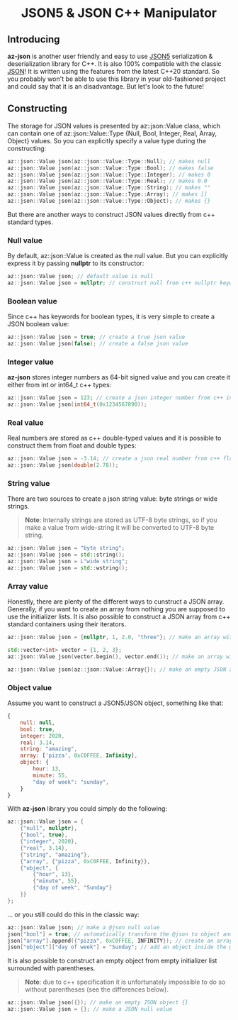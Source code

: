 <h1 align="center">JSON5 & JSON C++ Manipulator</h1>

## Introducing

**az-json** is another user friendly and easy to use [JSON5](https://json5.org/) serialization & deserialization library for C++. 
It is also 100% compatible with the classic [JSON](https://www.json.org/)!
It is written using the features from the latest C++20 standard. So you probably won't be able to use this library in your old-fashioned project and could say that it is an disadvantage. But let's look to the future!

## Constructing

The storage for JSON values is presented by az::json::Value class, which can contain one of az::json::Value::Type {Null, Bool, Integer, Real, Array, Object} values. 
So you can explicitly specify a value type during the constructing:
```c++
az::json::Value json(az::json::Value::Type::Null); // makes null
az::json::Value json(az::json::Value::Type::Bool); // makes false
az::json::Value json(az::json::Value::Type::Integer); // makes 0
az::json::Value json(az::json::Value::Type::Real); // makes 0.0
az::json::Value json(az::json::Value::Type::String); // makes ""
az::json::Value json(az::json::Value::Type::Array); // makes []
az::json::Value json(az::json::Value::Type::Object); // makes {}
```
But there are another ways to construct JSON values directly from c++ standard types.

### Null value
By default, az::json::Value is created as the null value. But you can explicitly express it by passing **nullptr** to its constructor:
```c++
az::json::Value json; // default value is null
az::json::Value json = nullptr; // construct null from c++ nullptr keyword
```
### Boolean value
Since c++ has keywords for boolean types, it is very simple to create a JSON boolean value:
```c++
az::json::Value json = true; // create a true json value
az::json::Value json(false); // create a false json value
```
### Integer value
**az-json** stores integer numbers as 64-bit signed value and you can create it either from int or int64_t c++ types:
```c++
az::json::Value json = 123; // create a json integer number from c++ int
az::json::Value json(int64_t(0x1234567890));
```
### Real value
Real numbers are stored as c++ double-typed values and it is possible to construct them from float and double types:
```c++
az::json::Value json = -3.14; // create a json real number from c++ float
az::json::Value json(double(2.78));
```
### String value
There are two sources to create a json string value: byte strings or wide strings.
> **Note**: Internally strings are stored as UTF-8 byte strings, so if you make a value from wide-string it will be converted to UTF-8 byte string.
```c++
az::json::Value json = "byte string";
az::json::Value json = std::string();
az::json::Value json = L"wide string";
az::json::Value json = std::wstring();
```
### Array value
Honestly, there are plenty of the different ways to cunstruct a JSON array. Generally, if you want to create an array from nothing you are supposed to use the initializer lists. It is also possible to construct a JSON array from c++ standard containers using their iterators.
```c++
az::json::Value json = {nullptr, 1, 2.0, "three"}; // make an array with 4 values

std::vector<int> vector = {1, 2, 3};
az::json::Value json(vector.begin(), vector.end()); // make an array with 3 integer numbers

az::json::Value json(az::json::Value::Array{}); // make an empty JSON array []
```
### Object value
Assume you want to construct a JSON5/JSON object, something like that:
```js
{
	null: null,
	bool: true,
	integer: 2020,
	real: 3.14,
	string: "amazing",
	array: ['pizza', 0xC0FFEE, Infinity],
	object: {
		hour: 13,
		minute: 55,
		"day of week": "sunday",
	}
}
```
With **az-json** library you could simply do the following:
```c++
az::json::Value json = {
	{"null", nullptr},
	{"bool", true},
	{"integer", 2020},
	{"real", 3.14},
	{"string", "amazing"},
	{"array", {"pizza", 0xC0FFEE, Infinity}},
	{"object", {
		{"hour", 13},
		{"minute", 55},
		{"day of week", "Sunday"}
	}}
};
```
... or you still could do this in the classic way:
```c++
az::json::Value json; // make a @json null value
json["bool"] = true; // automatically transform the @json to object and add a boolean value with "bool" key
json["array"].append({"pizza", 0xC0FFEE, INFINITY}); // create an array value in the @json object and add a few values to it
json["object"]["day of week"] = "Sunday"; // add an object inside the @json root object 
```
It is also possible to construct an empty object from empty initializer list surrounded with parentheses.
>**Note**: due to c++ specification it is unfortunately impossible to do so without parentheses (see the differences below).
```c++
az::json::Value json({}); // make an empty JSON object {}
az::json::Value json = {}; // make a JSON null value
```
